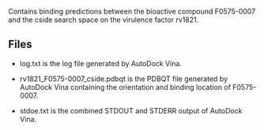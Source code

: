 Contains binding predictions between the bioactive compound F0575-0007 and the cside search space on the virulence factor rv1821.

## Files

- log.txt is the log file generated by AutoDock Vina.

- rv1821_F0575-0007_cside.pdbqt is the PDBQT file generated by AutoDock Vina containing the orientation and binding location of F0575-0007.

- stdoe.txt is the combined STDOUT and STDERR output of AutoDock Vina.

